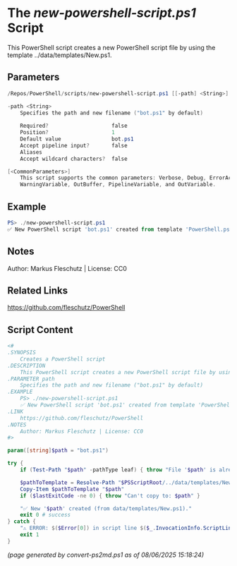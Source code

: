 The *new-powershell-script.ps1* Script
===========================

This PowerShell script creates a new PowerShell script file by using the template ../data/templates/New.ps1.

Parameters
----------
```powershell
/Repos/PowerShell/scripts/new-powershell-script.ps1 [[-path] <String>] [<CommonParameters>]

-path <String>
    Specifies the path and new filename ("bot.ps1" by default)
    
    Required?                    false
    Position?                    1
    Default value                bot.ps1
    Accept pipeline input?       false
    Aliases                      
    Accept wildcard characters?  false

[<CommonParameters>]
    This script supports the common parameters: Verbose, Debug, ErrorAction, ErrorVariable, WarningAction, 
    WarningVariable, OutBuffer, PipelineVariable, and OutVariable.
```

Example
-------
```powershell
PS> ./new-powershell-script.ps1 
✅ New PowerShell script 'bot.ps1' created from template 'PowerShell.ps1'.

```

Notes
-----
Author: Markus Fleschutz | License: CC0

Related Links
-------------
https://github.com/fleschutz/PowerShell

Script Content
--------------
```powershell
<#
.SYNOPSIS
	Creates a PowerShell script
.DESCRIPTION
	This PowerShell script creates a new PowerShell script file by using the template ../data/templates/New.ps1.
.PARAMETER path
	Specifies the path and new filename ("bot.ps1" by default)
.EXAMPLE
	PS> ./new-powershell-script.ps1 
	✅ New PowerShell script 'bot.ps1' created from template 'PowerShell.ps1'.
.LINK
	https://github.com/fleschutz/PowerShell
.NOTES
	Author: Markus Fleschutz | License: CC0
#>

param([string]$path = "bot.ps1")

try {
	if (Test-Path "$path" -pathType leaf) { throw "File '$path' is already existing" }

	$pathToTemplate = Resolve-Path "$PSScriptRoot/../data/templates/New.ps1" 
	Copy-Item $pathToTemplate "$path"
	if ($lastExitCode -ne 0) { throw "Can't copy to: $path" }

	"✅ New '$path' created (from data/templates/New.ps1)."
	exit 0 # success
} catch {
	"⚠️ ERROR: $($Error[0]) in script line $($_.InvocationInfo.ScriptLineNumber)."
	exit 1
}
```

*(page generated by convert-ps2md.ps1 as of 08/06/2025 15:18:24)*
